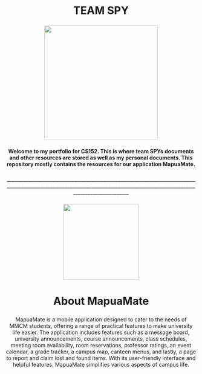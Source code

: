 <h1 align="center">TEAM SPY</h1>

###

<div align="center">
  <img height="300" src="https://i.imgur.com/oiueGHa.png"  />
</div>

###

<h4 align="center">Welcome to my portfolio for CS152. This is where team SPYs documents and other resources are stored as well as my personal documents. This repository mostly contains the resources for our application MapuaMate.</h4>

###

<p align="center">___________________________________________________________________________________________________________________________________________________________________________________</p>

###

<div align="center">
  <img height="200" src="https://i.imgur.com/I21VoHB.png"  />
</div>

###

<h1 align="center">About MapuaMate</h1>

###

<p align="center">MapuaMate is a mobile application designed to cater to the needs of MMCM students, offering a range of practical features to make university life easier. The application includes features such as a message board, university announcements, course announcements, class schedules, meeting room availability, room reservations, professor ratings, an event calendar, a grade tracker, a campus map, canteen menus, and lastly, a page to report and claim lost and found items. With its user-friendly interface and helpful features, MapuaMate simplifies various aspects of campus life.</p>

###
